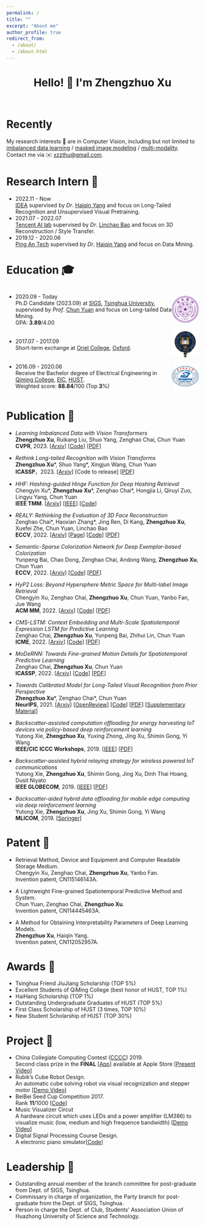 ```yaml
---
permalink: /
title: ""
excerpt: "About me"
author_profile: true
redirect_from: 
  - /about/
  - /about.html
---
```


<style>
  .flex-between {
    display: flex;
    align-items: center;
    justify-content: space-between;
  }
  .badge {
    width: 70px;
    height: 70px;
  }
</style>

<h1 align="center"> Hello! 👋  I'm Zhengzhuo Xu </h1>

<br />

# Recently

My research interests 🔎 are in Computer Vision, including but not limited to <u>imbalanced data learning</u> / <u>masked image modeling</u> / <u>multi-modality</u>. Contact me via  ✉️  <u>xzzthu@gmail.com</u>. 

<!-- Here is my resume of [[English Version]](../files/resume/resume_xzz_en.pdf) and [[Chinese Version]](../files/resume/resume_xzz_cn.pdf)! -->

Research Intern 💼
======
- 2022.11 - Now <br>
[IDEA](https://idea.edu.cn/) supervised by *Dr*. [Haiqin Yang](https://hqyang.github.io/) and focus on Long-Tailed Recognition and Unsupervised Visual Pretraining.
- 2021.07 - 2022.07 <br>
[Tencent AI lab](https://ai.tencent.com/ailab/zh/index/) supervised by *Dr*. [Linchao Bao](https://linchaobao.github.io/) and focus on 3D Reconstruction / Style Transfer.
- 2019.12 - 2020.06 <br>
[Ping An Tech](https://tech.pingan.com/) supervised by *Dr*. [Haiqin Yang](https://hqyang.github.io/) and focus on Data Mining.

Education 🎓
======
<div class="flex-between">
  <ul>
  <li>2020.09 - Today </li>
  Ph.D Candidate (2023.09) at <a href="https://www.sigs.tsinghua.edu.cn/">SIGS</a>, <a href="https://www.tsinghua.edu.cn/">Tsinghua University</a>, supervised by <i>Prof</i>. <a href="https://www.sigs.tsinghua.edu.cn/yc2/main.htm">Chun Yuan</a> and focus on Long-tailed Data Mining. <br>
  GPA: <b>3.89</b>/4.00
  </ul>
  <img class="badge" src="../images/tsinghua.png">
</div>

<div class="flex-between">
  <ul>
  <li>2017.07 - 2017.09 </li>
Short-term exchange at <a href="https://www.oriel.ox.ac.uk">Oriel College</a>, <a href="https://www.ox.ac.uk/cn">Oxford</a>.
  </ul>
  <img class="badge" src="../images/oxford.png">
</div>

<div class="flex-between">
  <ul>
  <li>2016.09 - 2020.06 </li>
  Receive the Bachelor degree of Electrical Engineering in <a href="http://qiming.hust.edu.cn/">Qiming College</a>, <a href="http://ei.hust.edu.cn/">EIC</a>, <a href="https://www.hust.edu.cn/">HUST</a>. <br>
  Weighted score: <b>88.84</b>/100 (Top <b>3</b>%)
  </ul>
  <img class="badge" src="../images/hust.png">
</div>

Publication 📄 
======
- *Learning Imbalanced Data with Vision Transformers* <br>
**Zhengzhuo Xu**, Ruikang Liu, Shuo Yang, Zenghao Chai, Chun Yuan <br>
**CVPR**, 2023. [[Arxiv](https://arxiv.org/abs/2212.02015)] [[Code](https://github.com/XuZhengzhuo/LiVT)] [[PDF](./files/papers/LiVT.pdf)]

- *Rethink Long-tailed Recognition with Vision Transforms* <br>
**Zhengzhuo Xu**\*, Shuo Yang\*, Xingjun Wang, Chun Yuan <br>
**ICASSP**，2023. [[Arxiv](https://arxiv.org/abs/2302.14284)] [Code to release] [[PDF](./files/papers/PDC.pdf)]

- *HHF: Hashing-guided Hinge Function for Deep Hashing Retrieval* <br>
Chengyin Xu\*, **Zhengzhuo Xu**\*, Zenghao Chai\*, Hongjia Li, Qiruyi Zuo, Lingyu Yang, Chun Yuan <br>
**IEEE TMM**. [[Arxiv](https://arxiv.org/abs/2112.02225)] [[IEEE](https://ieeexplore.ieee.org/document/9953581)] [[Code](https://github.com/JerryXu0129/HHF)]

- *REALY: Rethinking the Evaluation of 3D Face Reconstruction* <br>
Zenghao Chai\*, Haoxian Zhang\*, Jing Ren, Di Kang, **Zhengzhuo Xu**, Xuefei Zhe, Chun Yuan, Linchao Bao <br>
**ECCV**, 2022. [[Arxiv](https://arxiv.org/abs/2203.09729)] [[Page](https://www.realy3dface.com/)] [[Code](https://github.com/czh-98/REALY)] [[PDF](./files/papers/Realy.pdf)]

- *Semantic-Sparse Colorization Network for Deep Exemplar-based Colorization* <br>
Yunpeng Bai, Chao Dong, Zenghao Chai, Andong Wang, **Zhengzhuo Xu**, Chun Yuan <br>
**ECCV**, 2022. [[Arxiv](https://arxiv.org/abs/2112.01335)] [[Code](https://github.com/bbaaii/SSC-Net)] [[PDF](./files/papers/SSCN.pdf)] 

- *HyP2 Loss: Beyond Hypersphere Metric Space for Multi-label Image Retrieval* <br>
Chengyin Xu, Zenghao Chai, **Zhengzhuo Xu**, Chun Yuan, Yanbo Fan, Jue Wang <br>
**ACM MM**, 2022. [[Arxiv](https://arxiv.org/abs/2208.06866)] [[Code](https://github.com/JerryXu0129/HyP2-Loss/)] [[PDF](./files/papers/Hpy_loss.pdf)] 

- *CMS-LSTM: Context Embedding and Multi-Scale Spatiotemporal Expression LSTM for Predictive Learning* <br>
Zenghao Chai, **Zhengzhuo Xu**, Yunpeng Bai, Zhihui Lin, Chun Yuan <br>
**ICME**, 2022. [[Arxiv](https://arxiv.org/abs/2102.03586)] [[Code](https://github.com/czh-98/CMS-LSTM)] [[PDF](./files/papers/CMS-LSTM.pdf)]

- *MoDeRNN: Towards Fine-grained Motion Details for Spatiotemporal Predictive Learning* <br>
Zenghao Chai, **Zhengzhuo Xu**, Chun Yuan <br>
**ICASSP**, 2022. [[Arxiv](https://arxiv.org/abs/2110.12978)] [[Code](https://github.com/czh-98/MoDeRNN)] [[PDF](./files/papers/MoDeRNN.pdf)]

- *Towards Calibrated Model for Long-Tailed Visual Recognition from Prior Perspective* <br>
**Zhengzhuo Xu**\*, Zenghao Chai\*, Chun Yuan <br>
**NeurIPS**, 2021. [[Arxiv](https://arxiv.org/abs/2111.03874)] [[OpenReview](https://openreview.net/forum?id=vqzAfN-BoA_)] [[Code](https://github.com/XuZhengzhuo/Prior-LT)] [[PDF](./files/papers/Prior_LT.pdf)] [[Supplementary Material](./files/papers/Prior_Supplementary_Material.pdf)]

- *Backscatter-assisted computation offloading for energy harvesting IoT devices via policy-based deep reinforcement learning* <br>
Yutong Xie, **Zhengzhuo Xu**, Yuxing Zhong, Jing Xu, Shimin Gong, Yi Wang <br>
**IEEE/CIC ICCC Workshops**, 2019. [[IEEE](https://ieeexplore.ieee.org/abstract/document/8849964)] [[PDF](./files/papers/Backscatter_DDPG.pdf)]

- *Backscatter-assisted hybrid relaying strategy for wireless powered IoT communications* <br>
Yutong Xie, **Zhengzhuo Xu**, Shimin Gong, Jing Xu, Dinh Thai Hoang, Dusit Niyato <br>
**IEEE GLOBECOM**, 2019. [[IEEE](https://ieeexplore.ieee.org/abstract/document/9013386)] [[PDF](./files/papers/Backscatter_Hybrid_Relaying.pdf)]

- *Backscatter-aided hybrid data offloading for mobile edge computing via deep reinforcement learning* <br>
Yutong Xie, **Zhengzhuo Xu**, Jing Xu, Shimin Gong, Yi Wang <br>
**MLICOM**, 2019. [[Springer](https://link.springer.com/chapter/10.1007/978-3-030-32388-2_45)]


Patent 🧾
======
- Retrieval Method, Device and Equipment and Computer Readable Storage Medium. <br>
Chengyin Xu, Zenghao Chai, **Zhengzhuo Xu**, Yanbo Fan. <br>
Invention patent, CN115146143A.

- A Lightweight Fine-grained Spatiotemporal Predictive Method and System. <br>
Chun Yuan, Zenghao Chai, **Zhengzhuo Xu**. <br>
Invention patent, CN114445463A.

- A Method for Obtaining Interpretability Parameters of Deep Learning Models. <br>
**Zhengzhuo Xu**, Haiqin Yang. <br>
Invention patent, CN112052957A.

Awards 🌟
======
- Tsinghua Friend JiuJiang Scholarship (TOP 5%)
- Excellent Students of QiMing College (best honor of HUST, TOP 1%)
- HaiHang Scholarship (TOP 1%)
- Outstanding Undergraduate Graduates of HUST (TOP 5%)
- First Class Scholarship of HUST (3 times, TOP 10%)
- New Student Scholarship of HUST (TOP 30%)


Project 🔨
======
- China Collegiate Computing Contest ([CCCC](http://www.appcontest.net/)) 2019. <br>
Second class prize in the **FINAL** [[App](https://appsuke.com/cn/%E8%A7%86%E5%94%B1%E8%BE%BE%E4%BA%BA/)] available at Apple Store [[Present Video](https://youtu.be/ACqSiaio98s)]
- Rubik’s Cube Robot Design. <br>
An automatic cube solving robot via visual recognization and stepper motor [[Demo Video](https://youtu.be/lwa5qByJMJc)]
- BeiBei Seed Cup Competition 2017. <br>
Rank **11**/1000 [[Code](https://github.com/Dedsec-Xu/Seed_Cup_TextCNN)]
- Music Visualizer Circut <br>
A hardware circuit which uses LEDs and a power amplifier (LM386) to visualize music (low, medium and high frequence bandwidth) [[Demo Video](https://youtu.be/e310kDNNbSg)]
- Digital Signal Processing Course Design. <br>
A electronic piano simulator[[Code](https://github.com/byrrice/Matlab-Final-Project)]

Leadership 🔭 
======
- Outstanding annual member of the branch committee for post-graduate from Dept. of SIGS, Tsinghua.
- Commissary in charge of organization, the Party branch for post-graduate from the Dept. of SIGS, Tsinghua.
- Person in charge the Dept. of Club, Students' Association Union of Huazhong University of Science and Technology.

